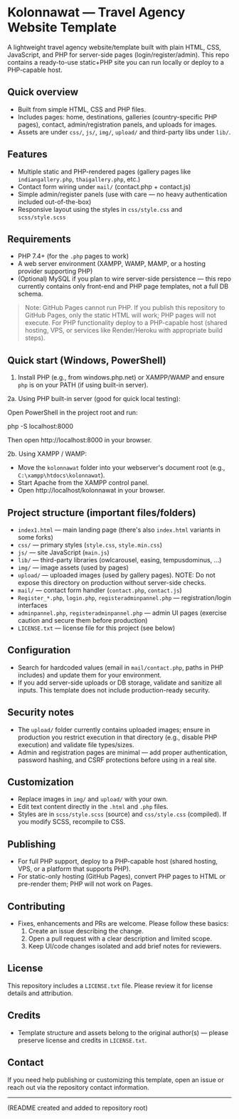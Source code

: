 # Kolonnawat — Travel Agency Website Template

A lightweight travel agency website/template built with plain HTML, CSS, JavaScript, and PHP for server-side pages (login/register/admin). This repo contains a ready-to-use static+PHP site you can run locally or deploy to a PHP-capable host.

## Quick overview

- Built from simple HTML, CSS and PHP files.
- Includes pages: home, destinations, galleries (country-specific PHP pages), contact, admin/registration panels, and uploads for images.
- Assets are under `css/`, `js/`, `img/`, `upload/` and third-party libs under `lib/`.

## Features

- Multiple static and PHP-rendered pages (gallery pages like `indiangallery.php`, `thaigallery.php`, etc.)
- Contact form wiring under `mail/` (contact.php + contact.js)
- Simple admin/register panels (use with care — no heavy authentication included out-of-the-box)
- Responsive layout using the styles in `css/style.css` and `scss/style.scss`

## Requirements

- PHP 7.4+ (for the `.php` pages to work)
- A web server environment (XAMPP, WAMP, MAMP, or a hosting provider supporting PHP)
- (Optional) MySQL if you plan to wire server-side persistence — this repo currently contains only front-end and PHP page templates, not a full DB schema.

> Note: GitHub Pages cannot run PHP. If you publish this repository to GitHub Pages, only the static HTML will work; PHP pages will not execute. For PHP functionality deploy to a PHP-capable host (shared hosting, VPS, or services like Render/Heroku with appropriate build steps).

## Quick start (Windows, PowerShell)

1. Install PHP (e.g., from windows.php.net) or XAMPP/WAMP and ensure `php` is on your PATH (if using built-in server).

2a. Using PHP built-in server (good for quick local testing):

   Open PowerShell in the project root and run:

   php -S localhost:8000

   Then open http://localhost:8000 in your browser.

2b. Using XAMPP / WAMP:

   - Move the `kolonnawat` folder into your webserver's document root (e.g., `C:\xampp\htdocs\kolonnawat`).
   - Start Apache from the XAMPP control panel.
   - Open http://localhost/kolonnawat in your browser.

## Project structure (important files/folders)

- `index1.html` — main landing page (there's also `index.html` variants in some forks)
- `css/` — primary styles (`style.css`, `style.min.css`)
- `js/` — site JavaScript (`main.js`)
- `lib/` — third-party libraries (owlcarousel, easing, tempusdominus, ...)
- `img/` — image assets (used by pages)
- `upload/` — uploaded images (used by gallery pages). NOTE: Do not expose this directory on production without server-side checks.
- `mail/` — contact form handler (`contact.php`, `contact.js`)
- `Register_*.php`, `login.php`, `registeradminpannel.php` — registration/login interfaces
- `adminpannel.php`, `registeradminpannel.php` — admin UI pages (exercise caution and secure them before production)
- `LICENSE.txt` — license file for this project (see below)

## Configuration

- Search for hardcoded values (email in `mail/contact.php`, paths in PHP includes) and update them for your environment.
- If you add server-side uploads or DB storage, validate and sanitize all inputs. This template does not include production-ready security.

## Security notes

- The `upload/` folder currently contains uploaded images; ensure in production you restrict execution in that directory (e.g., disable PHP execution) and validate file types/sizes.
- Admin and registration pages are minimal — add proper authentication, password hashing, and CSRF protections before using in a real site.

## Customization

- Replace images in `img/` and `upload/` with your own.
- Edit text content directly in the `.html` and `.php` files.
- Styles are in `scss/style.scss` (source) and `css/style.css` (compiled). If you modify SCSS, recompile to CSS.

## Publishing

- For full PHP support, deploy to a PHP-capable host (shared hosting, VPS, or a platform that supports PHP).
- For static-only hosting (GitHub Pages), convert PHP pages to HTML or pre-render them; PHP will not work on Pages.

## Contributing

- Fixes, enhancements and PRs are welcome. Please follow these basics:
  1. Create an issue describing the change.
  2. Open a pull request with a clear description and limited scope.
  3. Keep UI/code changes isolated and add brief notes for reviewers.

## License

This repository includes a `LICENSE.txt` file. Please review it for license details and attribution.

## Credits

- Template structure and assets belong to the original author(s) — please preserve license and credits in `LICENSE.txt`.

## Contact

If you need help publishing or customizing this template, open an issue or reach out via the repository contact information.

---

(README created and added to repository root)
